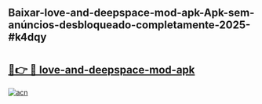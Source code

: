 ## Baixar-love-and-deepspace-mod-apk-Apk-sem-anúncios-desbloqueado-completamente-2025-#k4dqy

# <h2><a href="https://ainizakaria.my?title=love-and-deepspace-mod-apk&ref=20M">🔗👉 🔴 love-and-deepspace-mod-apk</a></h2>

[![acn](https://github.com/user-attachments/assets/0f9c940e-d8b0-45ae-aac7-cd30a18b3e1c)](https://ainizakaria.my?title=love-and-deepspace-mod-apk&ref=20M)

